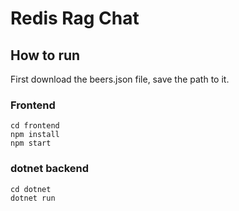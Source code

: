 # Redis Rag Chat

## How to run

First download the beers.json file, save the path to it.

### Frontend

```
cd frontend
npm install
npm start
```

### dotnet backend

```
cd dotnet
dotnet run 
```
